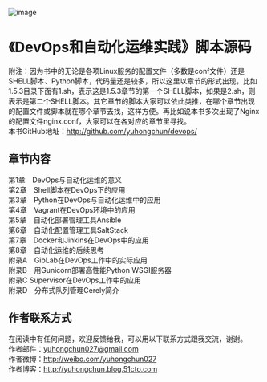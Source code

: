 ![image](https://github.com/yuhongchun/devops/blob/master/screehot/image001.jpg)

《DevOps和自动化运维实践》脚本源码
========================================
附注：因为书中的无论是各项Linux服务的配置文件（多数是conf文件）还是SHELL脚本、Python脚本，代码量还是较多，所以这里以章节的形式出现，比如1.5.3目录下面有1.sh，表示这是1.5.3章节的第一个SHELL脚本，如果是2.sh，则表示是第二个SHELL脚本。其它章节的脚本大家可以依此类推，在哪个章节出现的配置文件或脚本就在哪个章节去找，这样方便。再比如说本书多次出现了Nginx的配置文件nginx.conf，大家可以在各对应的章节里寻找。<br>
本书GitHub地址：http://github.com/yuhongchun/devops/

章节内容
----------------------------------------
第1章　DevOps与自动化运维的意义<br>
第2章　Shell脚本在DevOps下的应用<br>
第3章　Python在DevOps与自动化运维中的应用<br>
第4章　Vagrant在DevOps环境中的应用<br>
第5章　自动化部署管理工具Ansible<br>
第6章　自动化配置管理工具SaltStack<br>
第7章　Docker和Jinkins在DevOps中的应用<br>
第8章　自动化运维的后续思考<br>
附录A　GibLab在DevOps工作中的实际应用<br>
附录B　用Gunicorn部署高性能Python WSGI服务器<br>
附录C  Supervisor在DevOps工作中的应用<br>
附录D　分布式队列管理Cerely简介<br>


作者联系方式
-----------------------------------------
在阅读中有任何问题，欢迎反馈给我，可以用以下联系方式跟我交流，谢谢。<br> 
作者邮件：yuhongchun027@gmail.com<br> 
作者微博：http://weibo.com/yuhongchun027<br> 
作者博客：http://yuhongchun.blog.51cto.com<br> 

